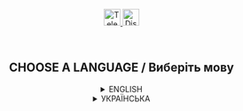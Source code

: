 <p align="center">
  <a href="https://t.me/GrenX_Studio" target="__blank">
    <img src="https://i.imgur.com/qbW4p8Y.png" width="30" height="30" title="Telegram" alt="Telegram">
  </a>
  <a href="https://discordapp.com/users/829645751248355358/" target="__blank">
    <img src="https://i.imgur.com/TFvPWEX.png" width="30" height="30" title="Discord" alt="Discord">
  </a>
</p>

<br/>

<h2 align="center">
  CHOOSE A LANGUAGE / Виберіть мову
</h2>

<details>
  <summary align="center">ENGLISH</summary>

  <h2 align="center">
    Texture reset/stream zone update
  </h2>

  <p align="center">
    <sup>The command (as in the /reload example) - which will allow solving some problems for the player between client and server synchronization violation. In simple words, executing the playerid command teleports for a few seconds far in the sky, setting the virtual world, blocking the screen, and after a second returning to the same coordinates that were saved before using the command, thereby updating the stream zone, which roughly speaking reloads all processes in case of not significant desynchronization.
    There are often cases of desynchronization in the game (especially on the mobile platform), cars flip/explode, partly in textures, since the stream zone is updated automatically by this and you can use it. Everything is quite simple and banal, without interfering with the client side and using "RPC" packages.</sup>
  </p>

  ---
  </details>

<details>
  <summary align="center">УКРАЇНСЬКА</summary>

  <h2 align="center">
    Перезагнузка текстур/оновлення зони стріма
  </h2>

  <p align="center">
    <sup>Команда для гри GTA-SA
(як в прикладі /reload) - яка дозволить вирішити деякі проблеми для гравця між порушенням синхронізації клієнта та сервера.
Простими словами приведенні команди playerid телепортує на декілька секунд далеко в небесах встановлюючи віртуальний світ, блокуючи екран та через секунду повертаючи на ті ж координати що збережені до використання команди, тим самим оновивши зону стріма, що грубо кажучи перезавантажує всі процеси у разі не значної расинхронізації.
 Часто бувають випадки розсинхронізації в грі(особливо на mobile платформі), автомобілі перевертаються/вибухають, частично в текстурах, Так як зона стріма оновлюється автоматично цим і можна скористатись. Все досить просто та банально, без втручання в клієнтську частину та використання "RPC" пакетів.</sup>
  </p>

  ---
